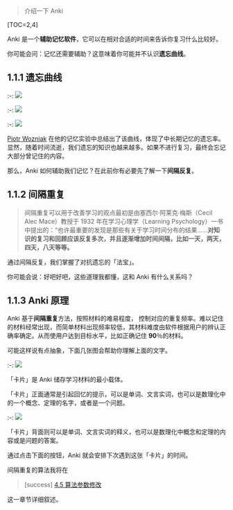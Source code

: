 
> 介绍一下 Anki

[TOC=2,4]

 Anki 是一个**辅助记忆软件**，它可以在相对合适的时间来告诉你复习什么比较好。

你可能会问：记忆还需要辅助？这意味着你可能并不认识**遗忘曲线**。

## 1.1.1 遗忘曲线

:-: ![](../.gitbook/assets/TIM截图20190218153332.jpg)

:-: ![](../.gitbook/assets/长期记忆.JPG)

:-: ![](../.gitbook/assets/遗忘曲线.jpg)

[Piotr Wozniak](https://supermemo.guru/wiki/Piotr_Wozniak "Piotr Wozniak") 在他的记忆实验中总结出了该曲线，体现了中长期记忆的遗忘率。显然，随着时间流逝，我们遗忘的知识也越来越多。如果不进行复习，最终会忘记大部分曾记住的内容。 

那么，Anki 如何辅助我们记忆？在此前你有必要先了解一下**间隔反复**。

## 1.1.2 间隔重复

> 间隔重复可以用于改善学习的观点最初是由塞西尔·阿莱克·梅斯（Cecil Alec Mace）教授于 1932 年在学习心理学（Learning Psychology）一书中提出的：“也许最重要的发现是那些有关于学习时间分布的结果......**对知识的复习和回顾应该反复多次，并且逐渐增加时间间隔，比如一天，两天，四天，八天等等。**

通过间隔反复，我们掌握了对抗遗忘的「法宝」。

你可能会说：好吧好吧，这些道理我都懂，这和 Anki 有什么关系吗？

## 1.1.3 Anki 原理

Anki  基于**间隔重复**方法，按照材料的难易程度， 控制对应的重复频率。难以记住的材料经常出现，而简单材料出现频率较低，其材料难度由软件根据用户的辨认正确率确定。从而使用户达到目标水平，比如正确记住 **90**％的材料。

可能这样说有点抽象，下面几张图会帮助你理解上面的文字。

:-: ![](../.gitbook/assets/tim-jie-tu-20180912103002.png)

「卡片」是 Anki 储存学习材料的最小载体。

「卡片」正面通常是引起回忆的提示，可以是单词、文言实词，也可以是数理化中的一个概念、定理的名字，或者是一个问题。

:-: ![](../.gitbook/assets/tim-jie-tu-20180912103021.png)

「卡片」背面则可以是单词、文言实词的释义，也可以是数理化中概念和定理的内容或是问题的答案。

通过点击下面的按钮，Anki 就会安排下次遇到这张「卡片」的时间。

间隔重复的算法我将在
>[success]  [4.5 算法参数修改](../advanced-operation/modify-parameter.md) 
> 
这一章节详细叙述。

